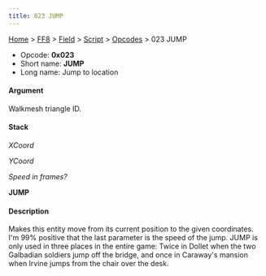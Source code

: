 ```yaml
---
title: 023 JUMP
---
```


[Home](../../../../Main%20Page.md.md) > [FF8](../../../../FF8.md) > [Field](../../../Field.md) > [Script](../../Script.md) > [Opcodes](../Opcodes.md) > 023 JUMP

-   Opcode: **0x023**
-   Short name: **JUMP**
-   Long name: Jump to location

#### Argument

Walkmesh triangle ID.

#### Stack

  
*XCoord*

*YCoord*

*Speed in frames?*

**JUMP**

#### Description

Makes this entity move from its current position to the given
coordinates. I'm 99% positive that the last parameter is the speed of
the jump. JUMP is only used in three places in the entire game: Twice in
Dollet when the two Galbadian soldiers jump off the bridge, and once in
Caraway's mansion when Irvine jumps from the chair over the desk.
